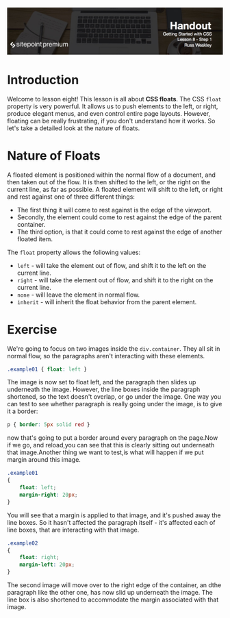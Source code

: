 ![](BYFW-Lesson-8.1.jpg)

# Introduction

Welcome to lesson eight! This lesson is all about **CSS floats**. The CSS `float` property is very powerful. It allows us to push elements to the left, or right, produce elegant menus, and even control entire page layouts. However, floating can be really frustrating, if you don't understand how it works. So let's take a detailed look at the nature of floats.

# Nature of Floats

A floated element is positioned within the normal flow of a document, and then taken out of the flow. It is then shifted to the left, or the right on the current line, as far as possible. A floated element will shift to the left, or right and rest against one of three different things:

- The first thing it will come to rest against is the edge of the viewport.
- Secondly, the element could come to rest against the edge of the parent container.
- The third option, is that it could come to rest against the edge of another floated item.

The `float` property allows the following values:

- `left` - will take the element out of flow, and shift it to the left on the current line.
- `right` - will take the element out of flow, and shift it to the right on the current line.
- `none` - will leave the element in normal flow.
- `inherit` - will inherit the float behavior from the parent element.

# Exercise

We're going to focus on two images inside the `div.container`. They all sit in normal flow, so the paragraphs aren't interacting with these elements.

```css
.example01 { float: left }
```

The image is now set to float left, and the paragraph then slides up underneath the image. However, the line boxes inside the paragraph shortened, so the text doesn't overlap, or go under the image. One way you can test to see whether paragraph is really going under the image, is to give it a border:

```css
p { border: 5px solid red }
```

now that's going to put a border around every paragraph on the page.Now if we go, and reload,you can see that this is clearly sitting out underneath that image.Another thing we want to test,is what will happen if we put margin around this image.

```css
.example01
{
	float: left;
	margin-right: 20px;
}
```

You will see that a margin is applied to that image, and it's pushed away the line boxes. So it hasn't affected the paragraph itself - it's affected each of line boxes, that are interacting with that image.

```css
.example02
{
	float: right;
	margin-left: 20px;
}
```

The second image will move over to the right edge of the container, an dthe paragraph like the other one, has now slid up underneath the image. The line box is also shortened to accommodate the margin associated with that image.
